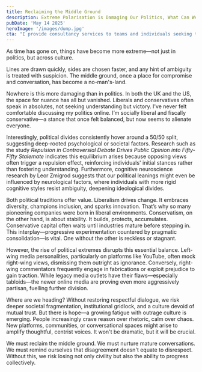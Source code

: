 ```yaml
---
title: Reclaiming the Middle Ground
description: Extreme Polarisation is Damaging Our Politics, What Can We Do About It?
pubDate: 'May 14 2025'
heroImage: '/images/dump.jpg'
cta: "I provide consultancy services to teams and individuals seeking to reduce reliance on third-party platforms, implement ethical tracking and CRM practices, develop impactful websites, and strategically integrate AI within agency operations."
---
```

As time has gone on, things have become more extreme—not just in politics, but across culture. 

Lines are drawn quickly, sides are chosen faster, and any hint of ambiguity is treated with suspicion. The middle ground, once a place for compromise and conversation, has become a no-man's-land.

Nowhere is this more damaging than in politics. In both the UK and the US, the space for nuance has all but vanished. Liberals and conservatives often speak in absolutes, not seeking understanding but victory. I've never felt comfortable discussing my politics online. I’m socially liberal and fiscally conservative—a stance that once felt balanced, but now seems to alienate everyone.

Interestingly, political divides consistently hover around a 50/50 split, suggesting deep-rooted psychological or societal factors. Research such as the study *Repulsion in Controversial Debate Drives Public Opinion into Fifty-Fifty Stalemate* indicates this equilibrium arises because opposing views often trigger a repulsion effect, reinforcing individuals' initial stances rather than fostering understanding. Furthermore, cognitive neuroscience research by Leor Zmigrod suggests that our political leanings might even be influenced by neurological factors, where individuals with more rigid cognitive styles resist ambiguity, deepening ideological divides.

Both political traditions offer value. Liberalism drives change. It embraces diversity, champions inclusion, and sparks innovation. That’s why so many pioneering companies were born in liberal environments. Conservatism, on the other hand, is about stability. It builds, protects, accumulates. Conservative capital often waits until industries mature before stepping in. This interplay—progressive experimentation countered by pragmatic consolidation—is vital. One without the other is reckless or stagnant.

However, the rise of political extremes disrupts this essential balance. Left-wing media personalities, particularly on platforms like YouTube, often mock right-wing views, dismissing them outright as ignorance. Conversely, right-wing commentators frequently engage in fabrications or exploit prejudice to gain traction. While legacy media outlets have their flaws—especially tabloids—the newer online media are proving even more aggressively partisan, fuelling further division.

Where are we heading? Without restoring respectful dialogue, we risk deeper societal fragmentation, institutional gridlock, and a culture devoid of mutual trust. But there is hope—a growing fatigue with outrage culture is emerging. People increasingly crave reason over rhetoric, calm over chaos. New platforms, communities, or conversational spaces might arise to amplify thoughtful, centrist voices. It won't be dramatic, but it will be crucial.

We must reclaim the middle ground. We must nurture mature conversations. We must remind ourselves that disagreement doesn't equate to disrespect. Without this, we risk losing not only civility but also the ability to progress collectively.